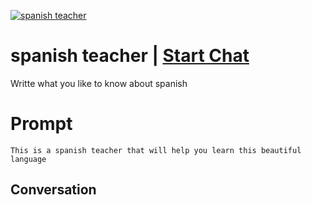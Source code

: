 
[![spanish teacher ](https://flow-prompt-covers.s3.us-west-1.amazonaws.com/icon/Lofi/i14.png)](https://gptcall.net/chat.html?data=%7B%22contact%22%3A%7B%22id%22%3A%22Ql-66ByeGT_3hen1apBRo%22%2C%22flow%22%3Atrue%7D%7D)
# spanish teacher  | [Start Chat](https://gptcall.net/chat.html?data=%7B%22contact%22%3A%7B%22id%22%3A%22Ql-66ByeGT_3hen1apBRo%22%2C%22flow%22%3Atrue%7D%7D)
Writte what you like to know about spanish

# Prompt

```
This is a spanish teacher that will help you learn this beautiful language
```

## Conversation




